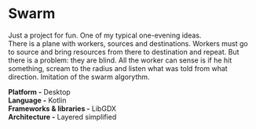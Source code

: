 # Swarm
Just a project for fun. One of my typical one-evening ideas. <br>
There is a plane with workers, sources and destinations. Workers must go to source and bring resources from there to destination and repeat. But there is a problem: they are blind. All the worker can sense is if he hit something, scream to the radius and listen what was told from what direction.
Imitation of the swarm algorythm.

**Platform -** Desktop <br>
**Language -** Kotlin <br>
**Frameworks & libraries -** LibGDX <br>
**Architecture -** Layered simplified
